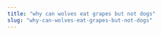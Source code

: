 ```yaml
---
title: "why can wolves eat grapes but not dogs"
slug: "why-can-wolves-eat-grapes-but-not-dogs"
---
```


